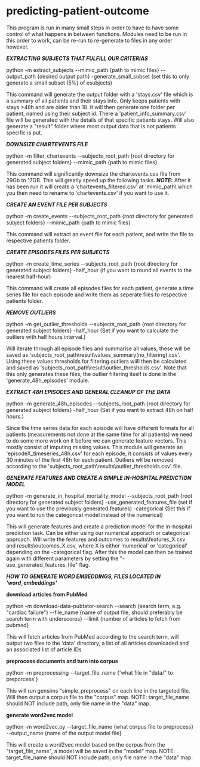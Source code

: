 # predicting-patient-outcome


This program is run in many small steps in order to have to have some control of what happens in between functions.
Modules need to be run in this order to work, can be re-run to re-generate to files in any order however. 

*****EXTRACTING SUBJECTS THAT FULFILL OUR CRITERIAS*****

python -m extract_subjects --mimic_path {path to mimic files} --output_path {desired output path} -generate_small_subset (set this to only generate a small subset (5%) of esubjects)

This command will generate the output folder with a 'stays.csv' file which is a summary of all patients and their stays info.
Only keeps patients with stays >48h and are older than 18. 
It will then generate one folder per patient, named using their subject id. There a 'patient_info_summary.csv' file will be
generated with the details of that specific patients stays. Will also generate a "result" folder where most output data that is not patients specific is put.


*****DOWNSIZE CHARTEVENTS FILE*****

python -m filter_chartevents --subjects_root_path {root directory for generated subject folders} --mimic_path {path to mimic files}

This command will significantly downsize the chartevents.csv file from 29Gb to 17GB. This will greatly speed up the following tasks.
***NOTE:*** After it has been run it will create a 'chartevents_filtered.csv' at 'mimic_path\ which you then need to rename to 'chartevents.csv' if you want to use it. 


*****CREATE AN EVENT FILE PER SUBJECTS*****

python -m create_events --subjects_root_path {root directory for generated subject folders} --mimic_path {path to mimic files}

This command will extract an event file for each patient, and write the file to respective patients folder.


*****CREATE EPISODES FILES PER SUBJECTS*****

python -m create_time_series --subjects_root_path {root directory for generated subject folders} -half_hour (if you want to round all events to the nearest half-hour)

This command will create all episodes files for each patient, generate a time series file for each episode and write them as seperate
files to respective patients folder.

*****REMOVE OUTLIERS*****

python -m get_outlier_thresholds --subjects_root_path {root directory for generated subject folders} -half_hour (Set if you want to calculate the outliers with half hours interval.)

Will iterate through all episode files and summarise all values, these will be saved as 'subjects_root_path\result\values_summary(no_filtering).csv'.
Using these values thresholds for filtering outliers wiill then be calculated and saved as 'subjects_root_path\result\outlier_thresholds.csv'.
Note that this only generates these files, the outlier filtering itself is done in the 'generate_48h_episodes' module. 


*****EXTRACT 48H EPISODES AND GENERAL CLEANUP OF THE DATA*****

python -m generate_48h_episodes --subjects_root_path {root directory for generated subject folders} -half_hour (Set if you want to extract 48h on half hours.)

Since the time series data for each episode will have different formats for all patients (measurements not done at the same time
for all patients) we need to do some more work on it before we can generate feature vectors. This mostly consist of imputing
missing values. This module will generate an 'episodeX_timeseries_48h.csv' for each episode, it consists of values every 30 minutes
of the first 48h for each patient. Outliers wll be removed according to the 'subjects_root_path\results\outlier_thresholds.csv' file.


*****GENERATE FEATURES AND CREATE A SIMPLE IN-HOSPITAL PREDICTION MODEL*****

python -m generate_in_hospital_mortality_model --subjects_root_path {root directory for generated subject folders} -use_generated_features_file (set if you want to use the previously generated features) -categorical {Set this if you want to run the categorical model instead of the numerical}

This will generate features and create a prediction model for the in-hospital prediction task. Can be either using our numerical apporach or categorical approach.
Will write the features and outcomes to results\features_X.csv and results\outcomes_X.csv, where X is either 'numerical' or 'categorical' depending on the -categorical flag.
After this the model can then be trained again with different parameters by setting the "-use_generated_features_file" flag. 




*****HOW TO GENERATE WORD EMBEDDINGS, FILES LOCATED IN 'word_embeddings'*****


**download articles from PubMed**

python -m download-data-pubtator-search --search {search term, e.g. "cardiac failure"} --file_name {name of output file, should preferably be search term with underscores} --limit {number of articles to fetch from pubmed}

This will fetch articles from PubMed according to the search term, will output two files to the 'data' directory, a list of all articles downloaded and an associated list of article IDs


**preprocess documents and turn into corpus**

python -m preprocessing --target_file_name {'what file in "data/" to preporcess'}

This will run gensims "simple_preprocess" on each line in the targeted file. Will then output a corpus file to the "corpus" map.
NOTE: target_file_name should NOT include path, only file name in the "data" map.


**generate word2vec model**

python -m word2vec.py --target_file_name {what corpus file to preprocess} --output_name {name of the output model file}

This will create a word2vec model based on the corpus from the "target_file_name", a model will be saved in the "model" map.
NOTE: target_file_name should NOT include path, only file name in the "data" map.